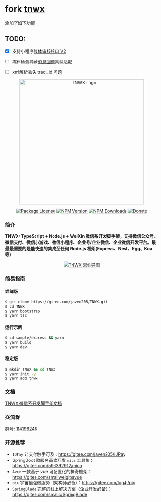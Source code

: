 # fork [tnwx](https://github.com/Javen205/TNWX)
添加了如下功能
## TODO:
- [x] 支持小程序[媒体审核接口 V2](https://developers.weixin.qq.com/miniprogram/dev/OpenApiDoc/sec-center/sec-check/mediaCheckAsync.html)
- [ ] 媒体检测异步[消息回调](https://developers.weixin.qq.com/miniprogram/dev/OpenApiDoc/sec-center/sec-check/mediaCheckAsync.html#%E5%BC%82%E6%AD%A5%E6%A3%80%E6%B5%8B%E7%BB%93%E6%9E%9C%E6%8E%A8%E9%80%81)类型适配
- [ ] xml解析丢失 traci_id 问题



<p align="center">
  <a href="https://www.npmjs.com/package/tnwx" target="blank"><img src="https://gitee.com/javen205/TNWX/raw/master/assets/img/logo.png" width="410" alt="TNWX Logo" /></a>
</p>
 <p align="center">
 <a href="https://www.npmjs.com/package/tnwx" target="_blank"><img src="https://img.shields.io/npm/l/tnwx.svg?style=flat-square" alt="Package License" /></a>
<a href="https://www.npmjs.com/package/tnwx" target="_blank"><img src="https://img.shields.io/npm/v/tnwx.svg?style=flat-square" alt="NPM Version" /></a>
<a href="https://www.npmjs.com/package/tnwx" target="_blank"><img src="https://img.shields.io/npm/dt/tnwx.svg?style=flat-square" alt="NPM Downloads" /></a>
<a href="https://github.com/Javen205/donate" target="_blank"><img src="https://img.shields.io/badge/Donate-WeChat-%23ff3f59.svg?style=flat-square" alt="Donate"/></a>
</p>

### 简介

**TNWX: TypeScript + Node.js + WeiXin 微信系开发脚手架，支持微信公众号、微信支付、微信小游戏、微信小程序、企业号/企业微信、企业微信开发平台。最最最重要的是能快速的集成至任何 Node.js 框架(Express、Nest、Egg、Koa 等)**

<p align="center">
  <a href="https://javen205.gitee.io/tnwx" target="blank"><img src="https://gitee.com/javen205/TNWX/raw/master/assets/img/tnwx-mind.png"  alt="TNWX 思维导图" /></a>
</p>

### 简易指南

#### 尝鲜版

```bash
$ git clone https://gitee.com/javen205/TNWX.git
$ cd TNWX
$ yarn bootstrap
$ yarn tsc
```

#### 运行示例

```bash
$ cd sample/express && yarn
$ yarn build
$ yarn dev
```

#### 稳定版

```bash
$ mkdir TNWX && cd TNWX
$ yarn init -y
$ yarn add tnwx
```

### 文档

[TNWX 微信系开发脚手架文档](https://javen205.gitee.io/tnwx)

### 交流群

群号: [114196246](https:shang.qq.com/wpa/qunwpa?idkey=a1e4fd8c71008961bd4fc8eeea224e726afd5e5eae7bf1d96d3c77897388bf24)

### 开源推荐

- `IJPay` 让支付触手可及：https://gitee.com/javen205/IJPay
- SpringBoot 微服务高效开发 `mica` 工具集：https://gitee.com/596392912/mica
- `Avue` 一款基于 vue 可配置化的神奇框架：https://gitee.com/smallweigit/avue
- `pig` 宇宙最强微服务（架构师必备）：https://gitee.com/log4j/pig
- `SpringBlade` 完整的线上解决方案（企业开发必备）：https://gitee.com/smallc/SpringBlade
